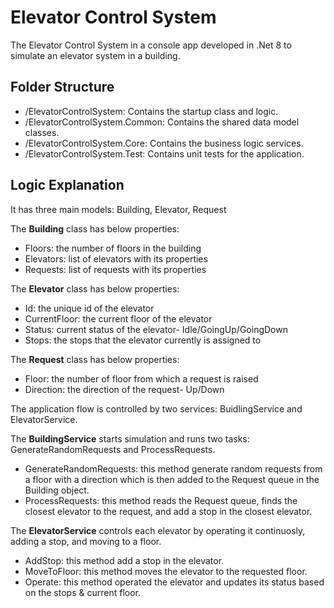 # Elevator Control System

The Elevator Control System in a console app developed in .Net 8 to simulate an elevator system in a building.

## Folder Structure

  - /ElevatorControlSystem: Contains the startup class and logic.
  - /ElevatorControlSystem.Common: Contains the shared data model classes.
  - /ElevatorControlSystem.Core: Contains the business logic services.
  - /ElevatorControlSystem.Test: Contains unit tests for the application.

## Logic Explanation

It has three main models: Building, Elevator, Request

The **Building** class has below properties:

- Floors: the number of floors in the building
- Elevators: list of elevators with its properties
- Requests: list of requests with its properties

The **Elevator** class has below properties:

- Id: the unique id of the elevator
- CurrentFloor: the current floor of the elevator
- Status: current status of the elevator- Idle/GoingUp/GoingDown
- Stops: the stops that the elevator currently is assigned to

The **Request** class has below properties:

- Floor: the number of floor from which a request is raised
- Direction: the direction of the request- Up/Down


The application flow is controlled by two services: BuidlingService and ElevatorService.

The **BuildingService** starts simulation and runs two tasks: GenerateRandomRequests and ProcessRequests.

- GenerateRandomRequests: this method generate random requests from a floor with a direction which is then added to the Request queue in the Building object.
- ProcessRequests: this method reads the Request queue, finds the closest elevator to the request, and add a stop in the closest elevator.

The **ElevatorService** controls each elevator by operating it continuosly, adding a stop, and moving to a floor.

- AddStop: this method add a stop in the elevator.
- MoveToFloor: this method moves the elevator to the requested floor.
- Operate: this method operated the elevator and updates its status based on the stops & current floor.

